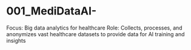 # 001_MediDataAI-
Focus: Big data analytics for healthcare   Role: Collects, processes, and anonymizes vast healthcare datasets to provide data for AI training and insights 
